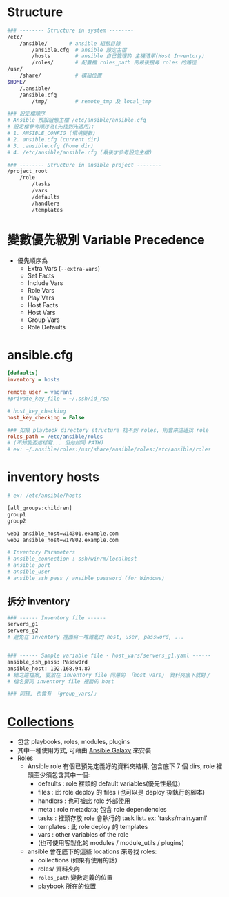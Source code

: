 
# Structure

```sh
### -------- Structure in system --------
/etc/
    /ansible/       # ansible 組態目錄
        /ansible.cfg  # ansible 設定主檔
        /hosts        # ansible 自己管理的 主機清單(Host Inventory)
        /roles/       # 配置檔 roles_path 的最後搜尋 roles 的路徑
/usr/
    /share/           # 模組位置
$HOME/
    /.ansible/
    /ansible.cfg
        /tmp/         # remote_tmp 及 local_tmp

### 設定檔順序
# Ansible 預設組態主檔 /etc/ansible/ansible.cfg
# 設定檔參考順序為(先找到先適用):
# 1. ANSIBLE_CONFIG (環境變數)
# 2. ansible.cfg (current dir)
# 3. .ansible.cfg (home dir)
# 4. /etc/ansible/ansible.cfg (最後才參考設定主檔)

### -------- Structure in ansible project --------
/project_root
    /role
        /tasks
        /vars
        /defaults
        /handlers
        /templates
```

# 變數優先級別 Variable Precedence

- 優先順序為
    - Extra Vars (`--extra-vars`)
    - Set Facts
    - Include Vars
    - Role Vars
    - Play Vars
    - Host Facts
    - Host Vars
    - Group Vars
    - Role Defaults


# ansible.cfg

```ini
[defaults]
inventory = hosts

remote_user = vagrant
#private_key_file = ~/.ssh/id_rsa

# host_key_checking
host_key_checking = False

### 如果 playbook directory structure 找不到 roles, 則會來這邊找 role
roles_path = /etc/ansible/roles
# (不知能否這樣寫... 但他如同 PATH)
# ex: ~/.ansible/roles:/usr/share/ansible/roles:/etc/ansible/roles
```


# inventory hosts

```sh
# ex: /etc/ansible/hosts

[all_groups:children]
group1
group2

web1 ansible_host=w14301.example.com
web2 ansible_host=w17802.example.com

# Inventory Parameters
# ansible_connection : ssh/winrm/localhost
# ansible_port
# ansible_user
# ansible_ssh_pass / ansible_password (for Windows)
```

## 拆分 inventory

```sh
### ------ Inventory file ------
servers_g1
servers_g2
# 避免在 inventory 裡面寫一堆雜亂的 host, user, password, ...


### ------ Sample variable file - host_vars/servers_g1.yaml ------
ansible_ssh_pass: Passw0rd
ansible_host: 192.168.94.87
# 總之這檔案, 要放在 inventory file 同層的 「host_vars」 資料夾底下就對了
# 檔名要同 inventory file 裡面的 host

### 同理, 也會有 「group_vars/」
```


# [Collections](https://docs.ansible.com/ansible/latest/user_guide/collections_using.html#collections)

- 包含 playbooks, roles, modules, plugins
- 其中一種使用方式, 可藉由 [Ansible Galaxy](https://galaxy.ansible.com/?extIdCarryOver=true&sc_cid=701f2000001OH7YAAW) 來安裝
- [Roles](https://docs.ansible.com/ansible/latest/user_guide/playbooks_reuse_roles.html)
    - Ansible role 有個已預先定義好的資料夾結構, 包含底下 7 個 dirs, role 裡頭至少須包含其中一個:
        - defaults  : role 裡頭的 default variables(優先性最低)
        - files     : 此 role deploy 的 files (也可以是 deploy 後執行的腳本)
        - handlers  : 也可被此 role 外部使用
        - meta      : role metadata; 包含 role dependencies
        - tasks     : 裡頭存放 role 會執行的 task list. ex: 'tasks/main.yaml'
        - templates : 此 role deploy 的 templates
        - vars      : other variables of the role
        - (也可使用客製化的 modules / module_utils / plugins)
    - ansible 會在底下的這些 locations 來尋找 roles:
        - collections (如果有使用的話)
        - roles/ 資料夾內
        - `roles_path` 變數定義的位置
        - playbook 所在的位置
